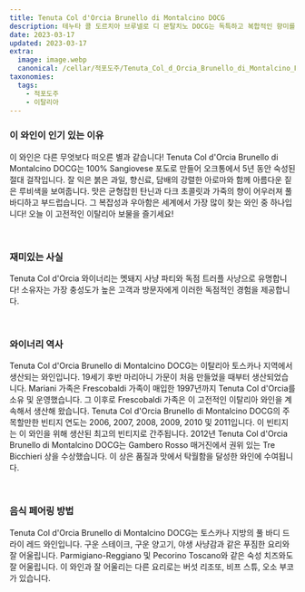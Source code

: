 ```yaml
---
title: Tenuta Col d'Orcia Brunello di Montalcino DOCG
description: 테누타 콜 도르치아 브루넬로 디 몬탈치노 DOCG는 독특하고 복합적인 향미를 가진 절묘한 이탈리아 레드 와인입니다. 짙은 루비색을 띄며 말린 체리, 자두, 가죽 향이 난다. 미각에서는 블랙베리 잼, 타바코, 감초의 풍부한 풍미를 제공합니다. 피니시가 길고 부드러운 타닌이 오래 지속되어 이 와인을 진정으로 기억에 남게 합니다. 독특한 맛을 경험할 수 있는 이 희귀한 이탈리아 보석을 즐겨보세요!
date: 2023-03-17
updated: 2023-03-17
extra:
  image: image.webp
  canonical: /cellar/적포도주/Tenuta_Col_d_Orcia_Brunello_di_Montalcino_DOCG/index.md
taxonomies:
  tags: 
    - 적포도주
    - 이탈리아
---
```


### 이 와인이 인기 있는 이유

이 와인은 다른 무엇보다 떠오른 별과 같습니다! Tenuta Col d'Orcia Brunello di Montalcino DOCG는 100% Sangiovese 포도로 만들어 오크통에서 5년 동안 숙성된 절대 걸작입니다. 잘 익은 붉은 과일, 향신료, 담배의 강렬한 아로마와 함께 아름다운 짙은 루비색을 보여줍니다. 맛은 균형잡힌 탄닌과 다크 초콜릿과 가죽의 향이 어우러져 풀바디하고 부드럽습니다. 그 복잡성과 우아함은 세계에서 가장 많이 찾는 와인 중 하나입니다! 오늘 이 고전적인 이탈리아 보물을 즐기세요!

&nbsp;  

### 재미있는 사실

Tenuta Col d'Orcia 와이너리는 멧돼지 사냥 파티와 독점 트러플 사냥으로 유명합니다! 소유자는 가장 충성도가 높은 고객과 방문자에게 이러한 독점적인 경험을 제공합니다.

&nbsp;  

### 와이너리 역사

Tenuta Col d'Orcia Brunello di Montalcino DOCG는 이탈리아 토스카나 지역에서 생산되는 와인입니다. 19세기 후반 마리아니 가문이 처음 만들었을 때부터 생산되었습니다. Mariani 가족은 Frescobaldi 가족이 매입한 1997년까지 Tenuta Col d'Orcia를 소유 및 운영했습니다. 그 이후로 Frescobaldi 가족은 이 고전적인 이탈리아 와인을 계속해서 생산해 왔습니다. Tenuta Col d'Orcia Brunello di Montalcino DOCG의 주목할만한 빈티지 연도는 2006, 2007, 2008, 2009, 2010 및 2011입니다. 이 빈티지는 이 와인을 위해 생산된 최고의 빈티지로 간주됩니다. 2012년 Tenuta Col d'Orcia Brunello di Montalcino DOCG는 Gambero Rosso 매거진에서 권위 있는 Tre Bicchieri 상을 수상했습니다. 이 상은 품질과 맛에서 탁월함을 달성한 와인에 수여됩니다.

&nbsp;  

### 음식 페어링 방법

Tenuta Col d'Orcia Brunello di Montalcino DOCG는 토스카나 지방의 풀 바디 드라이 레드 와인입니다. 구운 스테이크, 구운 양고기, 야생 사냥감과 같은 푸짐한 요리와 잘 어울립니다. Parmigiano-Reggiano 및 Pecorino Toscano와 같은 숙성 치즈와도 잘 어울립니다. 이 와인과 잘 어울리는 다른 요리로는 버섯 리조또, 비프 스튜, 오소 부코가 있습니다.

&nbsp;  
